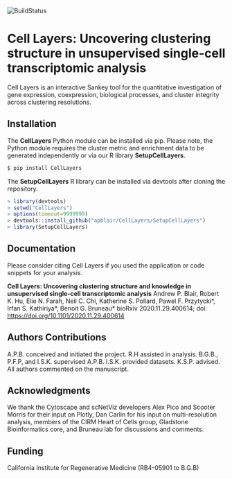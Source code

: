 ![BuildStatus](https://github.com/apblair/CellLayers/actions/workflows/main.yml/badge.svg?event=push)

# Cell Layers: Uncovering clustering structure in unsupervised single-cell transcriptomic analysis

Cell Layers is an interactive Sankey tool for the quantitative investigation of gene expression, coexpression, biological processes, and cluster integrity across clustering resolutions.

## Installation
The **CellLayers** Python module can be installed via pip. Please note, the Python module requires the cluster metric and enrichment data to be generated independently or via our R library **SetupCellLayers**. 

```bash
$ pip install CellLayers
```

The **SetupCellLayers** R library can be installed via devtools after cloning the repository.
```R
> library(devtools)
> setwd("CellLayers")
> options(timeout=9999999)
> devtools::install_github("apblair/CellLayers/SetupCellLayers")
> library(SetupCellLayers)
```
## Documentation
Please consider citing Cell Layers if you used the application or code snippets for your analysis.
    
**Cell Layers: Uncovering clustering structure and knowledge in unsupervised single-cell transcriptomic analysis** Andrew P. Blair, Robert K. Hu, Elie N. Farah, Neil C. Chi, Katherine S. Pollard, Pawel F. Przytycki*, Irfan S. Kathiriya*, Benoit G. Bruneau*
bioRxiv 2020.11.29.400614; doi: https://doi.org/10.1101/2020.11.29.400614
    
    
## Authors Contributions
A.P.B. conceived and initiated the project. R.H assisted in analysis. B.G.B., P.F.P, and I.S.K. supervised A.P.B. I.S.K. provided datasets. K.S.P. advised. All authors commented on the manuscript.

## Acknowledgments
We thank the Cytoscape and scNetViz developers Alex Pico and Scooter Morris for their input on Plotly, Dan Carlin for his input on multi-resolution analysis, members of the CIRM Heart of Cells group, Gladstone Bioinformatics core, and Bruneau lab for discussions and comments. 

## Funding
California Institute for Regenerative Medicine (RB4-05901 to B.G.B)


